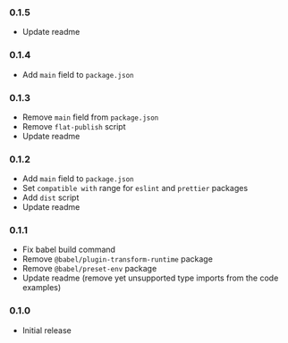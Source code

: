 ### 0.1.5

- Update readme

### 0.1.4

- Add `main` field to `package.json`

### 0.1.3

- Remove `main` field from `package.json`
- Remove `flat-publish` script
- Update readme

### 0.1.2

- Add `main` field to `package.json`
- Set `compatible with` range for `eslint` and `prettier` packages
- Add `dist` script
- Update readme

### 0.1.1

- Fix babel build command
- Remove `@babel/plugin-transform-runtime` package
- Remove `@babel/preset-env` package
- Update readme (remove yet unsupported type imports from the code examples)

### 0.1.0

- Initial release
